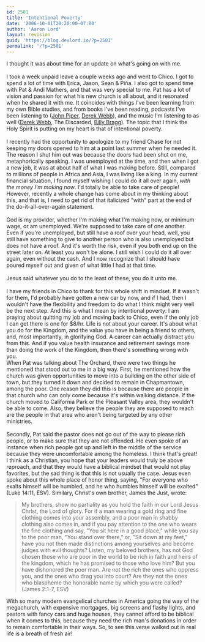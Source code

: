 ```yaml
---
id: 2501
title: 'Intentional Poverty'
date: '2006-10-01T20:20:00-07:00'
author: 'Aaron Lord'
layout: revision
guid: 'https://blog.devlord.io/?p=2501'
permalink: '/?p=2501'
---
```


I thought it was about time for an update on what's going on with me.<br /><br />I took a week unpaid leave a couple weeks ago and went to Chico.  I got to spend a lot of time with Erica, Jason, Sean &amp; Piña.  I also got to spend time with Pat &amp; Andi Mathers, and that was very special to me.  Pat has a lot of vision and passion for what his new church is all about, and it resonated when he shared it with me.  It coincides with things I've been learning from my own Bible studies, and from books I've been reading, podcasts I've been listening to (<a href="http://www.desiringgodradio.org/">John Piper</a>, <a href="http://phobos.apple.com/WebObjects/MZStore.woa/wa/viewPodcast?id=77799289&amp;s=143441&amp;i=5039381">Derek Webb</a>), and the music I'm listening to as well (<a href="http://www.freederekwebb.com/">Derek Webb</a>, The Discarded, <a href="http://www.billybragg.co.uk/">Billy Bragg</a>).  The topic that I think the Holy Spirit is putting on my heart is that of intentional poverty.<br /><br />I recently had the opportunity to apologize to my friend Chase for not keeping my doors opened to him at a point last summer when he needed it.  The reason I shut him out was because the doors had been shut on me, metaphorically speaking.  I was unemployed at the time, and then when I got a new job, it was at about half of what I was making before.  Still, compared to millions of people in Africa and Asia, I was living like a king.  In my current financial situation, I found myself wishing I could do it all over again, <i>with the money I'm making now</i>.  I'd totally be able to take care of people!  However, recently a whole change has come about in my thinking about this, and that is, I need to get rid of that italicized "with" part at the end of the do-it-all-over-again statement.<br /><br />God is my provider, whether I'm making what I'm making now, or minimum wage, or am unemployed.  We're supposed to take care of one another.  Even if you're unemployed, but still have a roof over your head, well, you still have something to give to another person who is also unemployed but does not have a roof.  And it's worth the risk, even if you both end up on the street later on.  At least you won't be alone.  I still wish I could do it all over again, even without the cash.  And I now recognize that I should have poured myself out and given of what little I had at that time.<br /><br />Jesus said whatever you do to the least of these, you do it unto me.<br /><br />I have my friends in Chico to thank for this whole shift in mindset.  If it wasn't for them, I'd probably have gotten a new car by now, and if I had, then I wouldn't have the flexibility and freedom to do what I think might very well be the next step.  And this is what I mean by intentional poverty: I am praying about quitting my job and moving back to Chico, even if the only job I can get there is one for $8/hr.  Life is not about your career.  It's about what you do for the Kingdom, and the value you have in being a friend to others, and, most importantly, in glorifying God.  A career can actually distract you from this.  And if you value health insurance and retirement savings more than doing the work of the Kingdom, then there's something wrong with you.<br />When Pat was talking about The Orchard, there were two things he mentioned that stood out to me in a big way.  First, he mentioned how the church was given opportunities to move into a building on the other side of town, but they turned it down and decided to remain in Chapmantown, among the poor.  One reason they did this is because there are people in that church who can only come because it's within walking distance.  If the church moved to California Park or the Pleasant Valley area, they wouldn't be able to come.  Also, they believe the people they are supposed to reach are the people in that area who aren't being targeted by any other ministries.<br /><br />Secondly, Pat said the pastor does not go out of the way to please rich people, or to make sure that they are not offended.  He even spoke of an instance when rich people got up and left in the middle of the service because they were uncomfortable among the homeless.  I think that's great!  I think as a Christian, you hope that your leaders would truly be above reproach, and that they would have a biblical mindset that would not play favorites, but the sad thing is that this is not usually the case.  Jesus even spoke about this whole place of honor thing, saying, "For everyone who exalts himself will be humbled, and he who humbles himself will be exalted" (Luke 14:11, ESV).  Similary, Christ's own brother, James the Just, wrote:<br /><blockquote>My brothers, show no partiality as you hold the faith in our Lord Jesus Christ, the Lord of glory. For if a man wearing a gold ring and fine clothing comes into your assembly, and a poor man in shabby clothing also comes in, and if you pay attention to the one who wears the fine clothing and say, "You sit here in a good place," while you say to the poor man, "You stand over there," or, "Sit down at my feet," have you not then made distinctions among yourselves and become judges with evil thoughts? Listen, my beloved brothers, has not God chosen those who are poor in the world to be rich in faith and heirs of the kingdom, which he has promised to those who love him? But you have dishonored the poor man. Are not the rich the ones who oppress you, and the ones who drag you into court? Are they not the ones who blaspheme the honorable name by which you were called? (James 2:1-7, ESV)</blockquote>With so many modern evangelical churches in America going the way of the megachurch, with expensive mortgages, big screens and flashy lights, and pastors with fancy cars and huge houses, they cannot afford to be biblical when it comes to this, because they need the rich man's donations in order to remain comfortable in their ways.  So, to see this verse walked out in real life is a breath of fresh air!